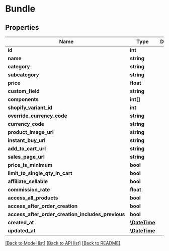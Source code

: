 # Bundle

## Properties
Name | Type | Description | Notes
------------ | ------------- | ------------- | -------------
**id** | **int** |  | [optional] 
**name** | **string** |  | [optional] 
**category** | **string** |  | [optional] 
**subcategory** | **string** |  | [optional] 
**price** | **float** |  | [optional] 
**custom_field** | **string** |  | [optional] 
**components** | **int[]** |  | [optional] 
**shopify_variant_id** | **int** |  | [optional] 
**override_currency_code** | **string** |  | [optional] 
**currency_code** | **string** |  | [optional] 
**product_image_url** | **string** |  | [optional] 
**instant_buy_url** | **string** |  | [optional] 
**add_to_cart_url** | **string** |  | [optional] 
**sales_page_url** | **string** |  | [optional] 
**price_is_minimum** | **bool** |  | [optional] 
**limit_to_single_qty_in_cart** | **bool** |  | [optional] 
**affiliate_sellable** | **bool** |  | [optional] 
**commission_rate** | **float** |  | [optional] 
**access_all_products** | **bool** |  | [optional] 
**access_after_order_creation** | **bool** |  | [optional] 
**access_after_order_creation_includes_previous** | **bool** |  | [optional] 
**created_at** | [**\DateTime**](\DateTime.md) |  | [optional] 
**updated_at** | [**\DateTime**](\DateTime.md) |  | [optional] 

[[Back to Model list]](../../README.md#documentation-for-models) [[Back to API list]](../../README.md#documentation-for-api-endpoints) [[Back to README]](../../README.md)


